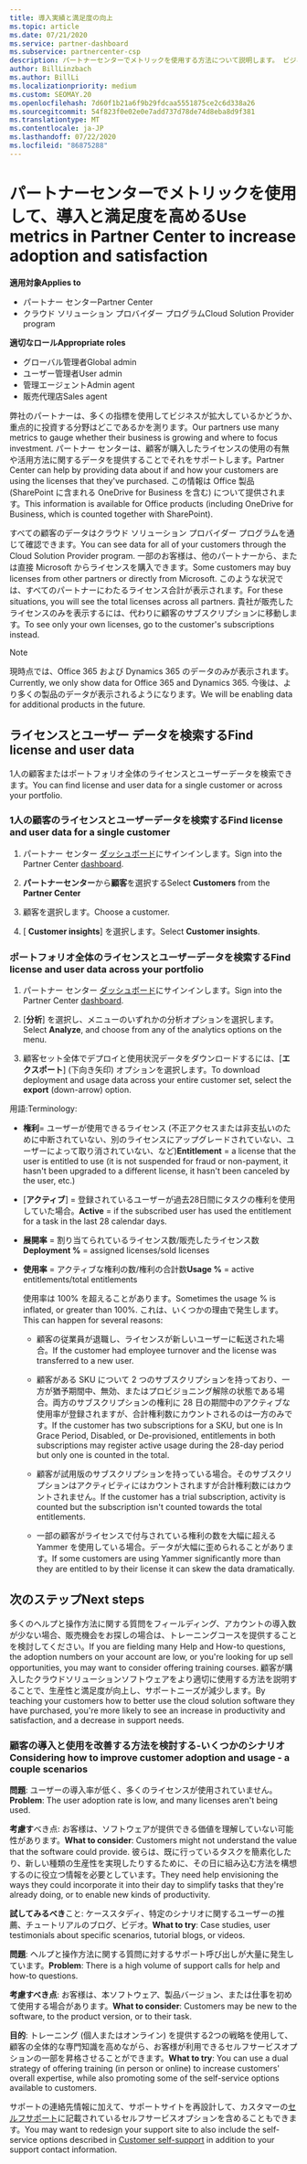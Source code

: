 ```yaml
---
title: 導入実績と満足度の向上
ms.topic: article
ms.date: 07/21/2020
ms.service: partner-dashboard
ms.subservice: partnercenter-csp
description: パートナーセンターでメトリックを使用する方法について説明します。 ビジネスが成長しているかどうか、顧客がライセンスをどのように使用しているか、および投資に焦点を当てる場所をメトリックで示すことができます。
author: BillLinzbach
ms.author: BillLi
ms.localizationpriority: medium
ms.custom: SEOMAY.20
ms.openlocfilehash: 7d60f1b21a6f9b29fdcaa5551875ce2c6d338a26
ms.sourcegitcommit: 54f823f0e02e0e7add737d78de74d8eba8d9f381
ms.translationtype: MT
ms.contentlocale: ja-JP
ms.lasthandoff: 07/22/2020
ms.locfileid: "86875288"
---
```

# <a name="use-metrics-in-partner-center-to-increase-adoption-and-satisfaction"></a><span data-ttu-id="169b7-104">パートナーセンターでメトリックを使用して、導入と満足度を高める</span><span class="sxs-lookup"><span data-stu-id="169b7-104">Use metrics in Partner Center to increase adoption and satisfaction</span></span>

<span data-ttu-id="169b7-105">**適用対象**</span><span class="sxs-lookup"><span data-stu-id="169b7-105">**Applies to**</span></span>

- <span data-ttu-id="169b7-106">パートナー センター</span><span class="sxs-lookup"><span data-stu-id="169b7-106">Partner Center</span></span>
- <span data-ttu-id="169b7-107">クラウド ソリューション プロバイダー プログラム</span><span class="sxs-lookup"><span data-stu-id="169b7-107">Cloud Solution Provider program</span></span>

<span data-ttu-id="169b7-108">**適切なロール**</span><span class="sxs-lookup"><span data-stu-id="169b7-108">**Appropriate roles**</span></span>

- <span data-ttu-id="169b7-109">グローバル管理者</span><span class="sxs-lookup"><span data-stu-id="169b7-109">Global admin</span></span>
- <span data-ttu-id="169b7-110">ユーザー管理者</span><span class="sxs-lookup"><span data-stu-id="169b7-110">User admin</span></span>
- <span data-ttu-id="169b7-111">管理エージェント</span><span class="sxs-lookup"><span data-stu-id="169b7-111">Admin agent</span></span>
- <span data-ttu-id="169b7-112">販売代理店</span><span class="sxs-lookup"><span data-stu-id="169b7-112">Sales agent</span></span>

<span data-ttu-id="169b7-113">弊社のパートナーは、多くの指標を使用してビジネスが拡大しているかどうか、重点的に投資する分野はどこであるかを測ります。</span><span class="sxs-lookup"><span data-stu-id="169b7-113">Our partners use many metrics to gauge whether their business is growing and where to focus investment.</span></span> <span data-ttu-id="169b7-114">パートナー センターは、顧客が購入したライセンスの使用の有無や活用方法に関するデータを提供することでそれをサポートします。</span><span class="sxs-lookup"><span data-stu-id="169b7-114">Partner Center can help by providing data about if and how your customers are using the licenses that they've purchased.</span></span> <span data-ttu-id="169b7-115">この情報は Office 製品 (SharePoint に含まれる OneDrive for Business を含む) について提供されます。</span><span class="sxs-lookup"><span data-stu-id="169b7-115">This information is available for Office products (including OneDrive for Business, which is counted together with SharePoint).</span></span>

<span data-ttu-id="169b7-116">すべての顧客のデータはクラウド ソリューション プロバイダー プログラムを通じて確認できます。</span><span class="sxs-lookup"><span data-stu-id="169b7-116">You can see data for all of your customers through the Cloud Solution Provider program.</span></span> <span data-ttu-id="169b7-117">一部のお客様は、他のパートナーから、または直接 Microsoft からライセンスを購入できます。</span><span class="sxs-lookup"><span data-stu-id="169b7-117">Some customers may buy licenses from other partners or directly from Microsoft.</span></span> <span data-ttu-id="169b7-118">このような状況では、すべてのパートナーにわたるライセンス合計が表示されます。</span><span class="sxs-lookup"><span data-stu-id="169b7-118">For these situations, you will see the total licenses across all partners.</span></span> <span data-ttu-id="169b7-119">貴社が販売したライセンスのみを表示するには、代わりに顧客のサブスクリプションに移動します。</span><span class="sxs-lookup"><span data-stu-id="169b7-119">To see only your own licenses, go to the customer's subscriptions instead.</span></span>

> [!NOTE]  
> <span data-ttu-id="169b7-120">現時点では、Office 365 および Dynamics 365 のデータのみが表示されます。</span><span class="sxs-lookup"><span data-stu-id="169b7-120">Currently, we only show data for Office 365 and Dynamics 365.</span></span> <span data-ttu-id="169b7-121">今後は、より多くの製品のデータが表示されるようになります。</span><span class="sxs-lookup"><span data-stu-id="169b7-121">We will be enabling data for additional products in the future.</span></span>

## <a name="find-license-and-user-data"></a><span data-ttu-id="169b7-122">ライセンスとユーザー データを検索する</span><span class="sxs-lookup"><span data-stu-id="169b7-122">Find license and user data</span></span>

<span data-ttu-id="169b7-123">1人の顧客またはポートフォリオ全体のライセンスとユーザーデータを検索できます。</span><span class="sxs-lookup"><span data-stu-id="169b7-123">You can find license and user data for a single customer or across your portfolio.</span></span>

### <a name="find-license-and-user-data-for-a-single-customer"></a><span data-ttu-id="169b7-124">1人の顧客のライセンスとユーザーデータを検索する</span><span class="sxs-lookup"><span data-stu-id="169b7-124">Find license and user data for a single customer</span></span>

1. <span data-ttu-id="169b7-125">パートナー センター [ダッシュボード](https://partner.microsoft.com/dashboard)にサインインします。</span><span class="sxs-lookup"><span data-stu-id="169b7-125">Sign into the Partner Center [dashboard](https://partner.microsoft.com/dashboard).</span></span>

2. <span data-ttu-id="169b7-126">**パートナーセンター**から**顧客**を選択する</span><span class="sxs-lookup"><span data-stu-id="169b7-126">Select **Customers** from the **Partner Center**</span></span>

3. <span data-ttu-id="169b7-127">顧客を選択します。</span><span class="sxs-lookup"><span data-stu-id="169b7-127">Choose a customer.</span></span>

4. <span data-ttu-id="169b7-128">[ **Customer insights**] を選択します。</span><span class="sxs-lookup"><span data-stu-id="169b7-128">Select **Customer insights**.</span></span>

### <a name="find-license-and-user-data-across-your-portfolio"></a><span data-ttu-id="169b7-129">ポートフォリオ全体のライセンスとユーザーデータを検索する</span><span class="sxs-lookup"><span data-stu-id="169b7-129">Find license and user data across your portfolio</span></span>

1. <span data-ttu-id="169b7-130">パートナー センター [ダッシュボード](https://partner.microsoft.com/dashboard)にサインインします。</span><span class="sxs-lookup"><span data-stu-id="169b7-130">Sign into the Partner Center [dashboard](https://partner.microsoft.com/dashboard).</span></span>

2. <span data-ttu-id="169b7-131">[**分析**] を選択し、メニューのいずれかの分析オプションを選択します。</span><span class="sxs-lookup"><span data-stu-id="169b7-131">Select **Analyze**, and choose from any of the analytics options on the menu.</span></span>

3. <span data-ttu-id="169b7-132">顧客セット全体でデプロイと使用状況データをダウンロードするには、[**エクスポート**] (下向き矢印) オプションを選択します。</span><span class="sxs-lookup"><span data-stu-id="169b7-132">To download deployment and usage data across your entire customer set, select the **export** (down-arrow) option.</span></span>

<span data-ttu-id="169b7-133">用語:</span><span class="sxs-lookup"><span data-stu-id="169b7-133">Terminology:</span></span>

- <span data-ttu-id="169b7-134">**権利**= ユーザーが使用できるライセンス (不正アクセスまたは非支払いのために中断されていない、別のライセンスにアップグレードされていない、ユーザーによって取り消されていない、など)</span><span class="sxs-lookup"><span data-stu-id="169b7-134">**Entitlement** = a license that the user is entitled to use (it is not suspended for fraud or non-payment, it hasn't been upgraded to a different license, it hasn't been canceled by the user, etc.)</span></span>

- <span data-ttu-id="169b7-135">[**アクティブ**] = 登録されているユーザーが過去28日間にタスクの権利を使用していた場合。</span><span class="sxs-lookup"><span data-stu-id="169b7-135">**Active** = if the subscribed user has used the entitlement for a task in the last 28 calendar days.</span></span>

- <span data-ttu-id="169b7-136">**展開率** = 割り当てられているライセンス数/販売したライセンス数</span><span class="sxs-lookup"><span data-stu-id="169b7-136">**Deployment %** = assigned licenses/sold licenses</span></span>

- <span data-ttu-id="169b7-137">**使用率** = アクティブな権利の数/権利の合計数</span><span class="sxs-lookup"><span data-stu-id="169b7-137">**Usage %** = active entitlements/total entitlements</span></span>

   <span data-ttu-id="169b7-138">使用率は 100% を超えることがあります。</span><span class="sxs-lookup"><span data-stu-id="169b7-138">Sometimes the usage % is inflated, or greater than 100%.</span></span> <span data-ttu-id="169b7-139">これは、いくつかの理由で発生します。</span><span class="sxs-lookup"><span data-stu-id="169b7-139">This can happen for several reasons:</span></span>

  - <span data-ttu-id="169b7-140">顧客の従業員が退職し、ライセンスが新しいユーザーに転送された場合。</span><span class="sxs-lookup"><span data-stu-id="169b7-140">If the customer had employee turnover and the license was transferred to a new user.</span></span>

  - <span data-ttu-id="169b7-141">顧客がある SKU について 2 つのサブスクリプションを持っており、一方が猶予期間中、無効、またはプロビジョニング解除の状態である場合。両方のサブスクリプションの権利に 28 日の期間中のアクティブな使用率が登録されますが、合計権利数にカウントされるのは一方のみです。</span><span class="sxs-lookup"><span data-stu-id="169b7-141">If the customer has two subscriptions for a SKU, but one is In Grace Period, Disabled, or De-provisioned, entitlements in both subscriptions may register active usage during the 28-day period but only one is counted in the total.</span></span>

  - <span data-ttu-id="169b7-142">顧客が試用版のサブスクリプションを持っている場合。そのサブスクリプションはアクティビティにはカウントされますが合計権利数にはカウントされません。</span><span class="sxs-lookup"><span data-stu-id="169b7-142">If the customer has a trial subscription, activity is counted but the subscription isn't counted towards the total entitlements.</span></span>

  - <span data-ttu-id="169b7-143">一部の顧客がライセンスで付与されている権利の数を大幅に超える Yammer を使用している場合。データが大幅に歪められることがあります。</span><span class="sxs-lookup"><span data-stu-id="169b7-143">If some customers are using Yammer significantly more than they are entitled to by their license it can skew the data dramatically.</span></span>

## <a name="next-steps"></a><span data-ttu-id="169b7-144">次のステップ</span><span class="sxs-lookup"><span data-stu-id="169b7-144">Next steps</span></span>

<span data-ttu-id="169b7-145">多くのヘルプと操作方法に関する質問をフィールディング、アカウントの導入数が少ない場合、販売機会をお探しの場合は、トレーニングコースを提供することを検討してください。</span><span class="sxs-lookup"><span data-stu-id="169b7-145">If you are fielding many Help and How-to questions, the adoption numbers on your account are low, or you're looking for up sell opportunities, you may want to consider offering training courses.</span></span> <span data-ttu-id="169b7-146">顧客が購入したクラウドソリューションソフトウェアをより適切に使用する方法を説明することで、生産性と満足度が向上し、サポートニーズが減少します。</span><span class="sxs-lookup"><span data-stu-id="169b7-146">By teaching your customers how to better use the cloud solution software they have purchased, you're more likely to see an increase in productivity and satisfaction, and a decrease in support needs.</span></span>

### <a name="considering-how-to-improve-customer-adoption-and-usage---a-couple-scenarios"></a><span data-ttu-id="169b7-147">顧客の導入と使用を改善する方法を検討する-いくつかのシナリオ</span><span class="sxs-lookup"><span data-stu-id="169b7-147">Considering how to improve customer adoption and usage - a couple scenarios</span></span>

<span data-ttu-id="169b7-148">**問題**: ユーザーの導入率が低く、多くのライセンスが使用されていません。</span><span class="sxs-lookup"><span data-stu-id="169b7-148">**Problem**: The user adoption rate is low, and many licenses aren't being used.</span></span>

<span data-ttu-id="169b7-149">**考慮す**べき点: お客様は、ソフトウェアが提供できる価値を理解していない可能性があります。</span><span class="sxs-lookup"><span data-stu-id="169b7-149">**What to consider**: Customers might not understand the value that the software could provide.</span></span> <span data-ttu-id="169b7-150">彼らは、既に行っているタスクを簡素化したり、新しい種類の生産性を実現したりするために、その日に組み込む方法を構想するのに役立つ情報を必要としています。</span><span class="sxs-lookup"><span data-stu-id="169b7-150">They need help envisioning the ways they could incorporate it into their day to simplify tasks that they're already doing, or to enable new kinds of productivity.</span></span>

<span data-ttu-id="169b7-151">**試してみるべき**こと: ケーススタディ、特定のシナリオに関するユーザーの推薦、チュートリアルのブログ、ビデオ。</span><span class="sxs-lookup"><span data-stu-id="169b7-151">**What to try**: Case studies, user testimonials about specific scenarios, tutorial blogs, or videos.</span></span>

<span data-ttu-id="169b7-152">**問題**: ヘルプと操作方法に関する質問に対するサポート呼び出しが大量に発生しています。</span><span class="sxs-lookup"><span data-stu-id="169b7-152">**Problem**: There is a high volume of support calls for help and how-to questions.</span></span>

<span data-ttu-id="169b7-153">**考慮すべき点**: お客様は、本ソフトウェア、製品バージョン、または仕事を初めて使用する場合があります。</span><span class="sxs-lookup"><span data-stu-id="169b7-153">**What to consider**: Customers may be new to the software, to the product version, or to their task.</span></span>

<span data-ttu-id="169b7-154">**目的**: トレーニング (個人またはオンライン) を提供する2つの戦略を使用して、顧客の全体的な専門知識を高めながら、お客様が利用できるセルフサービスオプションの一部を昇格させることができます。</span><span class="sxs-lookup"><span data-stu-id="169b7-154">**What to try**: You can use a dual strategy of offering training (in person or online) to increase customers' overall expertise, while also promoting some of the self-service options available to customers.</span></span>

<span data-ttu-id="169b7-155">サポートの連絡先情報に加えて、サポートサイトを再設計して、カスタマーの[セルフサポート](customer-self-support.md)に記載されているセルフサービスオプションを含めることもできます。</span><span class="sxs-lookup"><span data-stu-id="169b7-155">You may want to redesign your support site to also include the self-service options described in [Customer self-support](customer-self-support.md) in addition to your support contact information.</span></span>

